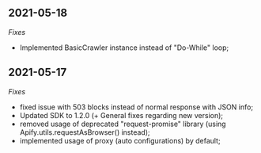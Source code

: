 ## 2021-05-18
*Fixes*
- Implemented BasicCrawler instance instead of "Do-While" loop;


## 2021-05-17
*Fixes*
- fixed issue with 503 blocks instead of normal response with JSON info;
- Updated SDK to 1.2.0 (+ General fixes regarding new version);
- removed usage of deprecated "request-promise" library (using Apify.utils.requestAsBrowser() instead);
- implemented usage of proxy (auto configurations) by default;
